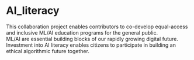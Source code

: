 # AI_literacy
This collaboration project enables contributors to co-develop equal-access and inclusive ML/AI education programs for the general public.  
ML/AI are essential building blocks of our rapidly growing digital future.  
Investment into AI literacy enables citizens to participate in building an ethical algorithmic future together.
